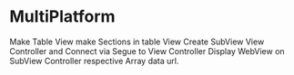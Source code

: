 # MultiPlatform

Make Table View
make Sections in table View
Create SubView View Controller and Connect via Segue to View Controller
Display WebView on SubView Controller respective Array data url.

